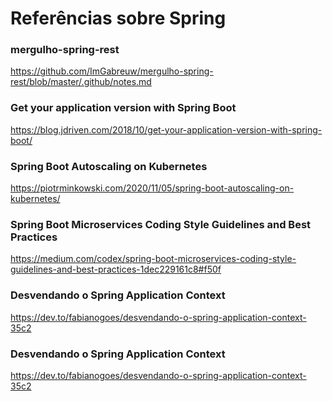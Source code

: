 # Referências sobre Spring

### mergulho-spring-rest

https://github.com/ImGabreuw/mergulho-spring-rest/blob/master/.github/notes.md

### Get your application version with Spring Boot

https://blog.jdriven.com/2018/10/get-your-application-version-with-spring-boot/

### Spring Boot Autoscaling on Kubernetes

<!-- markdown-link-check-disable-next-line -->
https://piotrminkowski.com/2020/11/05/spring-boot-autoscaling-on-kubernetes/

### Spring Boot Microservices Coding Style Guidelines and Best Practices

<!-- markdown-link-check-disable-next-line -->
https://medium.com/codex/spring-boot-microservices-coding-style-guidelines-and-best-practices-1dec229161c8#f50f

### Desvendando o Spring Application Context

<!-- markdown-link-check-disable-next-line -->
https://dev.to/fabianogoes/desvendando-o-spring-application-context-35c2

### Desvendando o Spring Application Context

<!-- markdown-link-check-disable-next-line -->
https://dev.to/fabianogoes/desvendando-o-spring-application-context-35c2
